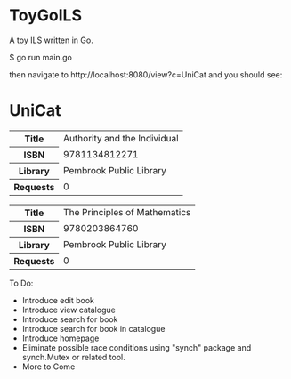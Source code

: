 # ToyGoILS
A toy ILS written in Go.

$ go run main.go

then navigate to http://localhost:8080/view?c=UniCat and you should see:



<h1>UniCat</h1>


<div>
<table>
<tr>
 <th scope="row">Title</th>
 <td>Authority and the Individual</td>
</tr>
<tr>
 <th scope="row">ISBN</th>
 <td>9781134812271</td>
</tr>
<tr>
 <th scope="row">Library</th>
 <td>Pembrook Public Library</td>
</tr>
<tr>
 <th scope="row">Requests</th>
 <td>0</td>
</tr>
</table>

</div>

<div>
<table>
<tr>
 <th scope="row">Title</th>
 <td>The Principles of Mathematics</td>
</tr>
<tr>
 <th scope="row">ISBN</th>
 <td>9780203864760</td>
</tr>
<tr>
 <th scope="row">Library</th>
 <td>Pembrook Public Library</td>
</tr>
<tr>
 <th scope="row">Requests</th>
 <td>0</td>
</tr>
</table>

</div>



To Do:
* Introduce edit book
* Introduce view catalogue
* Introduce search for book
* Introduce search for book in catalogue
* Introduce homepage
* Eliminate possible race conditions using "synch" package and synch.Mutex or related tool.
* More to Come
